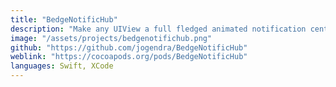 ```yaml
---
title: "BedgeNotificHub"
description: "Make any UIView a full fledged animated notification center. It is a way to quickly add a notification badge icon to a UIView."
image: "/assets/projects/bedgenotifichub.png"
github: "https://github.com/jogendra/BedgeNotificHub"
weblink: "https://cocoapods.org/pods/BedgeNotificHub"
languages: Swift, XCode
---
```

